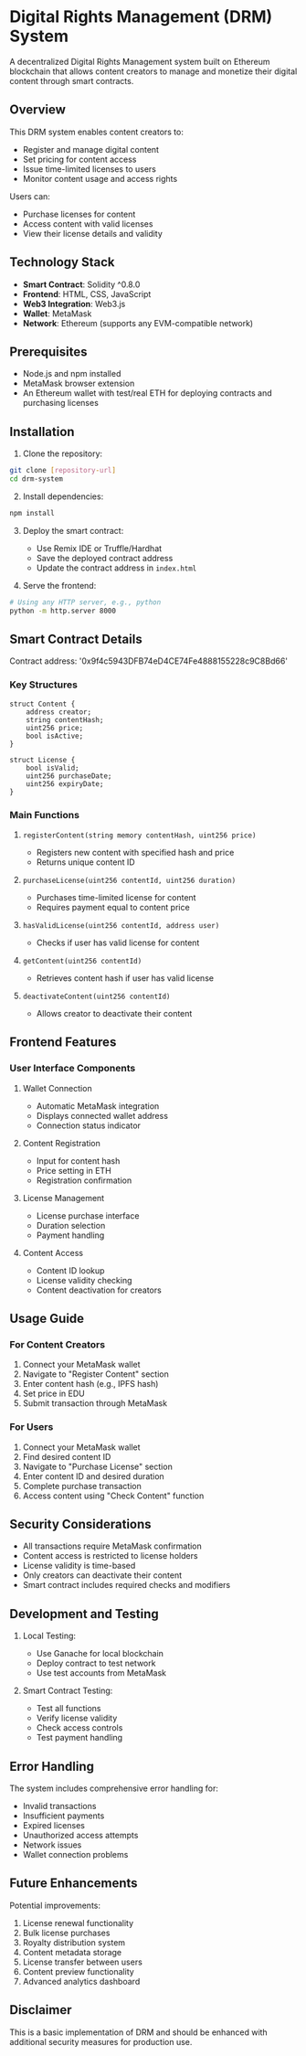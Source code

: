 # Digital Rights Management (DRM) System

A decentralized Digital Rights Management system built on Ethereum blockchain that allows content creators to manage and monetize their digital content through smart contracts.

## Overview

This DRM system enables content creators to:
- Register and manage digital content
- Set pricing for content access
- Issue time-limited licenses to users
- Monitor content usage and access rights

Users can:
- Purchase licenses for content
- Access content with valid licenses
- View their license details and validity

## Technology Stack

- **Smart Contract**: Solidity ^0.8.0
- **Frontend**: HTML, CSS, JavaScript
- **Web3 Integration**: Web3.js
- **Wallet**: MetaMask
- **Network**: Ethereum (supports any EVM-compatible network)

## Prerequisites

- Node.js and npm installed
- MetaMask browser extension
- An Ethereum wallet with test/real ETH for deploying contracts and purchasing licenses

## Installation

1. Clone the repository:
```bash
git clone [repository-url]
cd drm-system
```

2. Install dependencies:
```bash
npm install
```

3. Deploy the smart contract:
   - Use Remix IDE or Truffle/Hardhat
   - Save the deployed contract address
   - Update the contract address in `index.html`

4. Serve the frontend:
```bash
# Using any HTTP server, e.g., python
python -m http.server 8000
```

## Smart Contract Details
Contract address: '0x9f4c5943DFB74eD4CE74Fe4888155228c9C8Bd66'
### Key Structures

```solidity
struct Content {
    address creator;
    string contentHash;
    uint256 price;
    bool isActive;
}

struct License {
    bool isValid;
    uint256 purchaseDate;
    uint256 expiryDate;
}
```

### Main Functions

1. `registerContent(string memory contentHash, uint256 price)`
   - Registers new content with specified hash and price
   - Returns unique content ID

2. `purchaseLicense(uint256 contentId, uint256 duration)`
   - Purchases time-limited license for content
   - Requires payment equal to content price

3. `hasValidLicense(uint256 contentId, address user)`
   - Checks if user has valid license for content

4. `getContent(uint256 contentId)`
   - Retrieves content hash if user has valid license

5. `deactivateContent(uint256 contentId)`
   - Allows creator to deactivate their content

## Frontend Features

### User Interface Components

1. Wallet Connection
   - Automatic MetaMask integration
   - Displays connected wallet address
   - Connection status indicator

2. Content Registration
   - Input for content hash
   - Price setting in ETH
   - Registration confirmation

3. License Management
   - License purchase interface
   - Duration selection
   - Payment handling

4. Content Access
   - Content ID lookup
   - License validity checking
   - Content deactivation for creators

## Usage Guide

### For Content Creators

1. Connect your MetaMask wallet
2. Navigate to "Register Content" section
3. Enter content hash (e.g., IPFS hash)
4. Set price in EDU
5. Submit transaction through MetaMask

### For Users

1. Connect your MetaMask wallet
2. Find desired content ID
3. Navigate to "Purchase License" section
4. Enter content ID and desired duration
5. Complete purchase transaction
6. Access content using "Check Content" function

## Security Considerations

- All transactions require MetaMask confirmation
- Content access is restricted to license holders
- License validity is time-based
- Only creators can deactivate their content
- Smart contract includes required checks and modifiers

## Development and Testing

1. Local Testing:
   - Use Ganache for local blockchain
   - Deploy contract to test network
   - Use test accounts from MetaMask

2. Smart Contract Testing:
   - Test all functions
   - Verify license validity
   - Check access controls
   - Test payment handling

## Error Handling

The system includes comprehensive error handling for:
- Invalid transactions
- Insufficient payments
- Expired licenses
- Unauthorized access attempts
- Network issues
- Wallet connection problems

## Future Enhancements

Potential improvements:
1. License renewal functionality
2. Bulk license purchases
3. Royalty distribution system
4. Content metadata storage
5. License transfer between users
6. Content preview functionality
7. Advanced analytics dashboard



## Disclaimer

This is a basic implementation of DRM and should be enhanced with additional security measures for production use.